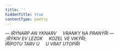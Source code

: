 ```yaml
---
title: ''
hiddenTitle: true
contentType: poetry
---
```


<section>

_— IŘÝNARP AN YKNARV     VRANKY NA PRANÝŘI —  
;IŘÝKIV EV LEZOK     KOZEL VE VIKÝŘI;  
IŘÍPOTU TARV U     U VRAT UTOPÍŘI_

</section>

